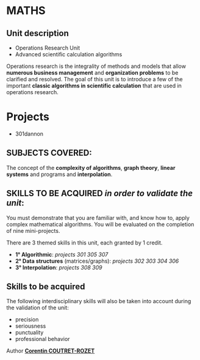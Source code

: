 # MATHS

## Unit description

* Operations Research Unit
* Advanced scientific calculation algorithms

Operations research is the integrality of methods and models that allow **numerous business management** and **organization problems** to be clarified and resolved. The goal of this unit is to introduce a few of the important **classic algorithms in scientific calculation** that are used in operations research.

# Projects

* 301dannon


## SUBJECTS COVERED:
The concept of the **complexity of algorithms**, **graph theory**, **linear systems** and programs and **interpolation**.


## SKILLS TO BE ACQUIRED *in order to validate the unit*:
You must demonstrate that you are familiar with, and know how to, apply complex mathematical algorithms. 
You will be evaluated on the completion of nine mini-projects.

There are 3 themed skills in this unit, each granted by 1 credit.
* **1° Algorithmic**: *projects 301 305 307*
* **2° Data structures** (matrices/graphs): *projects 302 303 304 306*
* **3° Interpolation**: *projects 308 309*


## Skills to be acquired
The following interdisciplinary skills will also be taken into account during the validation of the unit:
* precision
* seriousness
* punctuality
* professional behavior


Author [**Corentin COUTRET-ROZET**](https://github.com/sheiiva)